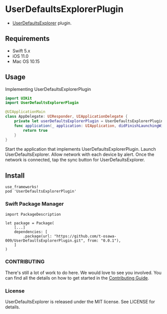 # UserDefaultsExplorerPlugin
- [UserDefaultsExplorer](https://github.com/t-osawa-009/UserDefaultsExplorer) plugin.

## Requirements
- Swift 5.x
- iOS 11.0
- Mac OS 10.15

## Usage
Implementing UserDefaultsExplorerPlugin
```swift
import UIKit
import UserDefaultsExplorerPlugin

@UIApplicationMain
class AppDelegate: UIResponder, UIApplicationDelegate {
    private let userDefaultsExplorerPlugin = UserDefaultsExplorerPlugin(userDefaults: UserDefaults.standard)
    func application(_ application: UIApplication, didFinishLaunchingWithOptions launchOptions: [UIApplication.LaunchOptionsKey: Any]?) -> Bool {
        return true
    }
}
```
Start the application that implements UserDefaultsExplorerPlugin.
Launch UserDefaultsExplorer.
Allow network with each device by alert.
Once the network is connected, tap the sync button for UserDefaultsExplorer.

## Install
```
use_frameworks!
pod 'UserDefaultsExplorerPlugin'
```

### Swift Package Manager
```
import PackageDescription

let package = Package(
    [...]
    dependencies: [
        .package(url: "https://github.com/t-osawa-009/UserDefaultsExplorerPlugin.git", from: "0.0.1"),
    ]
)
```

### CONTRIBUTING
There's still a lot of work to do here. We would love to see you involved. You can find all the details on how to get started in the [Contributing Guide](https://github.com/t-osawa-009/UserDefaultsExplorerPlugin/blob/master/CONTRIBUTING.md).

### License
UserDefaultsExplorer is released under the MIT license. See LICENSE for details.
